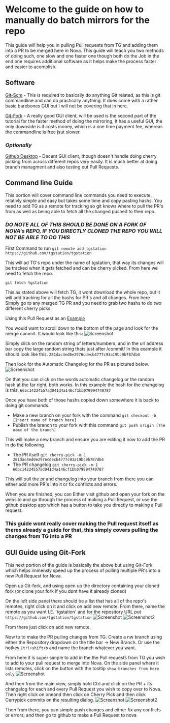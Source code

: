 # Welcome to the guide on how to manually do batch mirrors for the repo

This guide will help you in pulling Pull requests from TG and adding them into a PR to be merged here in Nova. This guide will teach you two methods of doing such, one slow and one faster one though both do the Job in the end one requires additional software as it helps make the process faster and easier to acomplish.

## Software

[Git-Scm](https://git-scm.com/) - This is required to basically do anything Git related, as this is git commandline and can do practically anything. It does come with a rather basic barebones GUI but I will not be covering that in here.

[Git-Fork](https://git-fork.com/) - A really good GUI client, will be used is the second part of the tutorial for the faster method of doing the mirroring, It has a useful GUI, the only downside is it costs money, which is a one time payment fee, whereas the commandline is free jsut slower.

### *Optionally*

[Github Desktop](https://desktop.github.com/download/) - Decent GUI client, though doesn't handle doing cherry picking from across different repos very easily. It is much better at doing branch managment and also testing out Pull Requests.

## Command line Guide

This portion will cover command line commands you need to execute, relativly simple and easy but takes some time and copy pasting hashs. You need to add TG as a remote for tracking so git knows where to pull the PR's from as well as being able to fetch all the changed pushed to their repo.

### *DO NOTE ALL OF THIS SHOULD BE DONE ON A FORK OF NOVA's REPO, IF YOU DIRECTLY CLONED THE REPO YOU WILL NOT BE ABLE TO DO THIS*

First Command to run
`git remote add tgstation https://github.com/tgstation/tgstation`

This will ad TG's repo under the name of tgstation, that way its changes will be tracked when it gets fetched and can be cherry picked. From here we need to fetch the repo.

`git fetch tgstation`

This as stated above will fetch TG, it wont download the whole repo, but it will add tracking for all the hashs for PR's and all changes.
From here Simply go to any merged TG PR and you need to grab two hashs to do two different cherry picks.

Using this Pull Request as an [Example](https://github.com/tgstation/tgstation/pull/85448)

You would want to scroll down to the bottom of the page and look for the merge commit. It would look like this:
![Screenshot](http://files.byondhome.com/SomeRandomOwl/firefox_mkROS7ApgD.png)

Simply click on the random string of letters/numbers, and in the url address bar copy the large random string thats just after /commit/
In this example it should look like this. `281dac4ed0e2976cdecb4777c93a19bc9b787db4`

Then look for the Automatic Changelog for the PR as pictured below.
![Screenshot](http://files.byondhome.com/SomeRandomOwl/firefox_OfwBeopgiw.png)

On that you can click on the words automatic changelog or the random hash at the far right, both works.
In this example the hash for the changelog is this. `66bc14224557ad041d4a146cf1bb079994740787`

Once you have both of those hashs copied down somewhere it is back to doing git commands.

* Make a new branch on your fork with the command `git checkout -b [Insert name of branch here]`
* Publish the branch to your fork with this command `git push origin [The name of the branch]`

This will make a new branch and ensure you are editing it now to add the PR in do the following

* The PR itself `git cherry-pick -m 1 281dac4ed0e2976cdecb4777c93a19bc9b787db4`
* The PR changelog `git cherry-pick -m 1 66bc14224557ad041d4a146cf1bb079994740787`

This will pull the pr and changelog into your branch from there you can either add more PR's into it or fix conflicts and errors.

When you are finished, you can Either visit github and open your fork on the website and go through the process of making a Pull Request, or use the github desktop app which has a button to take you directly to making a Pull request.

### This guide wont really cover making the Pull request itself as theres already a guide for that, this simply covers pulling the changes from TG into a PR

## GUI Guide using Git-Fork

This next portion of the guide is basically the above but using Git-Fork which helps immensly speed up the process of pulling multiple PR's into a new Pull Request for Nova.

Open up Git-fork, and using open up the directory containing your cloned fork (or clone your fork if you dont have it already cloned)

On the left side panel there should be a list that has all of the repo's remotes, right click on it and click on add new remote.
From there, name the remote as you want I.E. 'tgstation' and for the repository URL put `https://github.com/tgstation/tgstation`
![Screenshot](http://files.byondhome.com/SomeRandomOwl/Fork_oqKYvSerNP.png)
![Screenshot2](http://files.byondhome.com/SomeRandomOwl/Fork_F2LtlwBlFA.png)

From there just click on add new remote.

Now to to make the PR pulling changes from TG.
Create a nw branch using either the Repository dropdown on the title bar -> New Branch. Or use the hotkey `Ctrl+shift+b` and name the branch whatever you want.

From here it is super simple to add in the the Pull requests from TG you wish to add to your pull request to merge into Nova.
On the side panel where it lists remotes, click on the button with the tooltip `show branches from here only`
![Screenshot](http://files.byondhome.com/SomeRandomOwl/Fork_8L4ULsFpcP.png)

And then from the main view, simply hold Ctrl and click on the PR + its changelog for each and every Pull Request you wish to copy over to Nova. Then right click on oneand then click on Cherry Pick and then click Cerrypick commits on the resulting dialog.
![Screenshot](http://files.byondhome.com/SomeRandomOwl/Fork_ElARfHdxH1.png)
![Screenshot2](http://files.byondhome.com/SomeRandomOwl/Fork_08HRCEw9cF.png)

Then from there, you can simple push changes and either fix any conflicts or errors, and then go to github to make a Pull Request to nova
